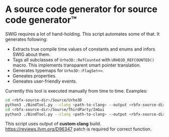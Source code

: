 A source code generator for source code generator™
==================================================

SWIG requires a lot of hand-holding. This script automates some of that.
It generates following:

* Extracts true compile time values of constants and enums and infors SWIG about them.
* Tags all subclasses of `Urho3D::RefCounted` with `URHO3D_REFCOUNTED()` macro. This implements transparent smart pointer translation.
* Generates typemaps for `Urho3D::FlagSet<>`.
* Geneates properties.
* Geneates user-friendly events.

Currently this tool is executed manually from time to time. Examples:

```sh
cd <rbfx-source-dir>/Source/Urho3D
python3 ./BindTool.py --clang <path-to-clang> --output <rbfx-source-dir>/Source/Urho3D/CSharp/Swig/generated/Urho3D <cmake-cache-dir>/Source/Urho3D/GeneratorOptions_Urho3D_Debug.txt BindAll.cpp
cd <rbfx-source-dir>/Source/ThirdParty/ImGui
python3 ./BindTool.py --clang <path-to-clang> --output <rbfx-source-dir>/Source/Urho3D/CSharp/Swig/generated/ImGui <cmake-cache-dir>/Source/Urho3D/GeneratorOptions_ImGui_Debug.txt BindAll.cpp
```

This script uses output of **custom clang** build. https://reviews.llvm.org/D96347 patch is required for correct function.
